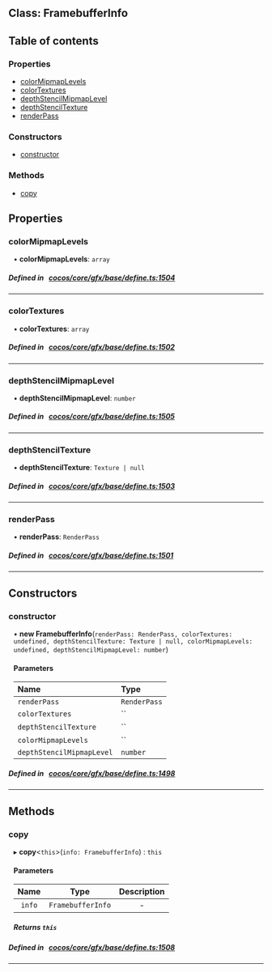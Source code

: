 
## Class: FramebufferInfo





<div class="table-of-content">
<h2>Table of contents</h2>


### Properties

- [ colorMipmapLevels](#colorMipmapLevels)
- [ colorTextures](#colorTextures)
- [ depthStencilMipmapLevel](#depthStencilMipmapLevel)
- [ depthStencilTexture](#depthStencilTexture)
- [ renderPass](#renderPass)

### Constructors

- [ constructor](#constructor)

### Methods

- [ copy](#copy)
</div>

## Properties


### colorMipmapLevels
<div style="margin-left: 10px;">




•  **colorMipmapLevels**:
`array` 
</div>

##### Defined in &nbsp;   [cocos/core/gfx/base/define.ts:1504](https://github.com/cocos-creator/engine/blob/c7bf6b8a9/cocos/core/gfx/base/define.ts#L1504)&nbsp;


___


### colorTextures
<div style="margin-left: 10px;">




•  **colorTextures**:
`array` 
</div>

##### Defined in &nbsp;   [cocos/core/gfx/base/define.ts:1502](https://github.com/cocos-creator/engine/blob/c7bf6b8a9/cocos/core/gfx/base/define.ts#L1502)&nbsp;


___


### depthStencilMipmapLevel
<div style="margin-left: 10px;">




•  **depthStencilMipmapLevel**:
`number` 
</div>

##### Defined in &nbsp;   [cocos/core/gfx/base/define.ts:1505](https://github.com/cocos-creator/engine/blob/c7bf6b8a9/cocos/core/gfx/base/define.ts#L1505)&nbsp;


___


### depthStencilTexture
<div style="margin-left: 10px;">




•  **depthStencilTexture**:
`Texture | null` 
</div>

##### Defined in &nbsp;   [cocos/core/gfx/base/define.ts:1503](https://github.com/cocos-creator/engine/blob/c7bf6b8a9/cocos/core/gfx/base/define.ts#L1503)&nbsp;


___


### renderPass
<div style="margin-left: 10px;">




•  **renderPass**:
`RenderPass` 
</div>

##### Defined in &nbsp;   [cocos/core/gfx/base/define.ts:1501](https://github.com/cocos-creator/engine/blob/c7bf6b8a9/cocos/core/gfx/base/define.ts#L1501)&nbsp;


___

<!---->
## Constructors


### constructor
<div style="margin-left: 10px;">

• **new FramebufferInfo**(`renderPass: RenderPass, colorTextures: undefined, depthStencilTexture: Texture | null, colorMipmapLevels: undefined, depthStencilMipmapLevel: number`)

#### Parameters

| Name | Type |
| :------ | :------ |
| `renderPass` | `RenderPass` |
| `colorTextures` | `` |
| `depthStencilTexture` | `` |
| `colorMipmapLevels` | `` |
| `depthStencilMipmapLevel` | `number` |
</div>

##### Defined in &nbsp;   [cocos/core/gfx/base/define.ts:1498](https://github.com/cocos-creator/engine/blob/c7bf6b8a9/cocos/core/gfx/base/define.ts#L1498)&nbsp;


---

<!---->
## Methods

### copy

<div style="margin-left: 10px;">

▸   **copy**<`this`\>(`info: FramebufferInfo`) : `this`



#### Parameters

| Name | Type | Description |
| :------: | :------: | :------: |
| `info` | `FramebufferInfo` | - |


##### Returns `this`
</div>

##### Defined in &nbsp;   [cocos/core/gfx/base/define.ts:1508](https://github.com/cocos-creator/engine/blob/c7bf6b8a9/cocos/core/gfx/base/define.ts#L1508)&nbsp;
___
<!---->



